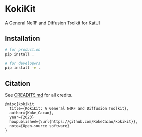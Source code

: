 # KokiKit
A General NeRF and Diffusion Toolkit for [KatUI](https://github.com/KokeCacao/KatUI)

## Installation
```bash
# for production
pip install .

# for developers
pip install -e .
```

## Citation

See [CREADITS.md](CREDITS.md) for all credits.

```
@misc{kokikit,
  title={KokiKit: A General NeRF and Diffusion Toolkit},
  author={Koke_Cacao},
  year={2023},
  howpublished={\url{https://github.com/KokeCacao/kokikit}},
  note={Open-source software}
}
```
